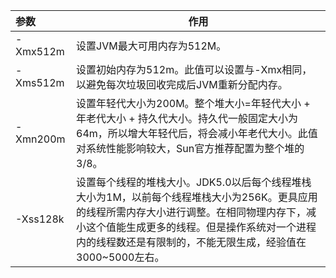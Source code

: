 



| 参数     | 作用                                                         |
| :------- | ------------------------------------------------------------ |
| -Xmx512m | 设置JVM最大可用内存为512M。                                  |
| -Xms512m | 设置初始内存为512m。此值可以设置与-Xmx相同，以避免每次垃圾回收完成后JVM重新分配内存。 |
| -Xmn200m | 设置年轻代大小为200M。整个堆大小=年轻代大小 + 年老代大小 + 持久代大小。持久代一般固定大小为64m，所以增大年轻代后，将会减小年老代大小。此值对系统性能影响较大，Sun官方推荐配置为整个堆的3/8。 |
| -Xss128k | 设置每个线程的堆栈大小。JDK5.0以后每个线程堆栈大小为1M，以前每个线程堆栈大小为256K。更具应用的线程所需内存大小进行调整。在相同物理内存下，减小这个值能生成更多的线程。但是操作系统对一个进程内的线程数还是有限制的，不能无限生成，经验值在3000~5000左右。 |

 




